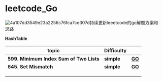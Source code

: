 # leetcode_Go
![4a107dd3549e23a2256c76fca7ce307d](https://tva1.sinaimg.cn/large/00831rSTgy1gdemdudz1dj30u00bbq36.jpg)持续更新leeetcode的go解题方案和思路

**HashTable**

| topic                                   | Difficulty |                                                              |
| --------------------------------------- | ---------- | ------------------------------------------------------------ |
| **599. Minimum Index Sum of Two Lists** | **simple** | [**GO**](https://github.com/LZH139/leetcode_Go/blob/master/note/HashTable/599.%20Minimum%20Index%20Sum%20of%20Two%20Lists.md) |
| **645. Set Mismatch**                   | **simple** | **[GO](https://github.com/LZH139/leetcode_Go/blob/master/note/HashTable/645.%20Set%20Mismatch.md)** |
|                                         |            |                                                              |
|                                         |            |                                                              |
|                                         |            |                                                              |

